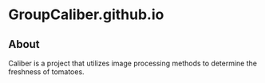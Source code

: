 # GroupCaliber.github.io

## About
Caliber is a project that utilizes image processing methods to determine the freshness of tomatoes.